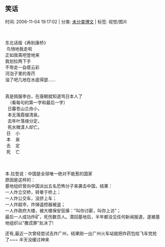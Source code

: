 
<h2>笑话</h2>

<span class="time SG_txtc">时间: 2006-11-04 19:17:02 | 分类: [未分类博文](./BlogClass_未分类博文.md) | 标签: 视觉/图片</span>
<!--
<table>
    <tbody>
        <tr>
            <td>时间: 2006-11-04 19:17:02</td>
            <td>分类: [未分类博文](./BlogClass_未分类博文.md) </td>
            <td> 标签: 视觉/图片 </td>
        </tr>
    </tbody>
</table>
-->
<div class="articalContent" id="sina_keyword_ad_area2">
<div> <wbr/></div>
<div> <wbr/></div>
<div>东北话版《再别康桥》 <wbr/><br/>
 <wbr/>鸟悄地我走啦<br/>
正如我蔫吧登地来<br/>
我划拉两下手<br/>
不带走一旮瘩云彩<br/>
河泡子里的青荇<br/>
油了吧几地在水底得瑟…… <wbr/></div>
<div> <wbr/></div>
<div> <wbr/></div>
<div>真是佩服李白，在唐朝就知道骂日本人了<br/>
 <wbr/> （看每句的第一字和最后一字）<br/>
 <wbr/> 日暮苍山兰舟小，<br/>
 <wbr/> 本无落霞缀清泉。<br/>
 <wbr/> 去年叶落缘分定，<br/>
 <wbr/> 死水微漾人却亡。<br/>
 <wbr/>
日 <wbr/> <wbr/> <wbr/> <wbr/>
小<br/>
 <wbr/>
本 <wbr/> <wbr/> <wbr/> <wbr/>
泉<br/>
 <wbr/>
去 <wbr/> <wbr/> <wbr/> <wbr/>
定<br/>
 <wbr/>
死 <wbr/> <wbr/> <wbr/> <wbr/>
亡</div>
<div> <wbr/></div>
<div> <wbr/></div>
<div> <wbr/></div>
<div>本.拉登说：中国是全球唯一绝对不能惹的国家<br/>
原因是这样的：<br/>
基地组织曾向中国派出五名恐怖分子来袭击中国，结果：<br/>
一人炸立交桥，转晕于桥上；<br/>
一人炸公交车，没挤上车；<br/>
一人炸超市，炸弹遥控器被盗；<br/>
一人炸政府大楼，被大楼保安狂揍："叫你讨薪，叫你上访"；<br/>
最后一人成功炸矿，死伤数百人。潜回基地后，半年都没见任何新闻报道，遂被基地组织以"撒谎罪"处决了!<br/>

还有,最近一次曾经尝试去炸广州，结果刚一出广州火车站就把炸药包给飞车党抢了~~~
半天没缓过神来<br/>
<br/>
 <wbr/></div>
</div>
